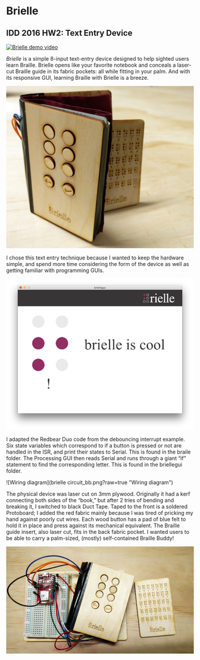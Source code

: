 # Brielle
## IDD 2016 HW2: Text Entry Device

[![Brielle demo video](https://puu.sh/r7S4w/9a3f7b2d6b.png)](https://www.youtube.com/watch?v=FZajSLcXjGc "Brielle demo video")

*Brielle* is a simple 8-input text-entry device designed to help sighted users learn Braille. Brielle opens like your favorite notebook and conceals a laser-cut Braille guide in its fabric pockets: all while fitting in your palm. And with its responsive GUI, learning Braille with Brielle is a breeze.

![Brielle](pic.jpg?raw=true "Brielle book")

I chose this text entry technique because I wanted to keep the hardware simple, and spend more time considering the form of the device as well as getting familiar with programming GUIs. 

![GUI](gui.png?raw=true "GUI")

I adapted the Redbear Duo code from the debouncing interrupt example. Six state variables which correspond to if a button is pressed or not are handled in the ISR, and print their states to Serial. This is found in the braile folder. The Processing GUI then reads Serial and runs through a giant “if” statement to find the corresponding letter. This is found in the briellegui folder.

![Wiring diagram](brielle circuit_bb.png?raw=true "Wiring diagram")

The physical device was laser cut on 3mm plywood. Originally it had a kerf connecting both sides of the “book,” but after 2 tries of bending and breaking it, I switched to black Duct Tape. Taped to the front is a soldered Protoboard; I added the red fabric mainly because I was tired of pricking my hand against poorly cut wires. Each wood button has a pad of blue felt to hold it in place and press against its mechanical equivalent. The Braille guide insert, also laser cut, fits in the back fabric pocket. I wanted users to be able to carry a palm-sized, (mostly) self-contained Braille Buddy!

![The whole package.](board.jpg?raw=true "The whole package.")
